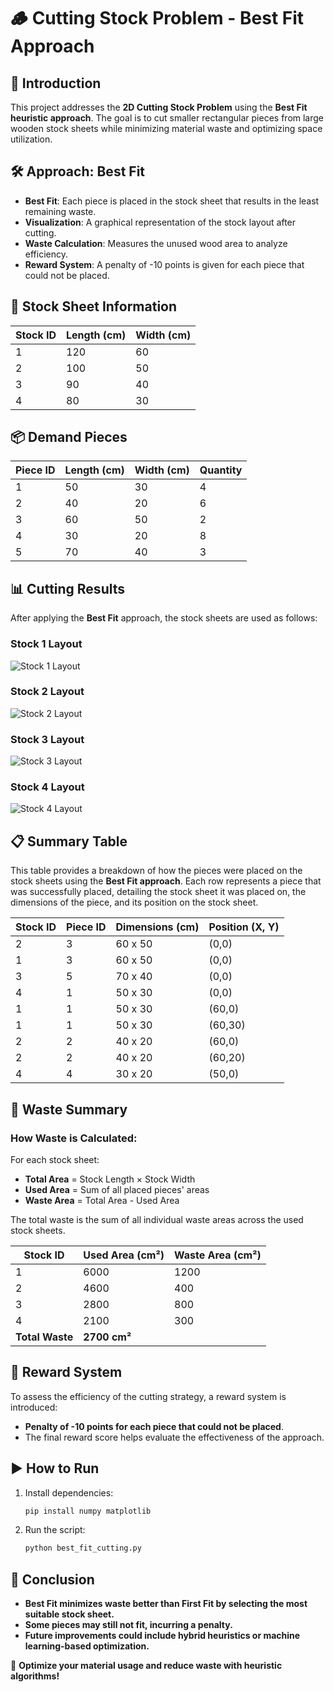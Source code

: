 # 🪵 Cutting Stock Problem - Best Fit Approach

## 📌 Introduction

This project addresses the **2D Cutting Stock Problem** using the **Best Fit heuristic approach**. The goal is to cut smaller rectangular pieces from large wooden stock sheets while minimizing material waste and optimizing space utilization.

## 🛠️ Approach: Best Fit

- **Best Fit**: Each piece is placed in the stock sheet that results in the least remaining waste.
- **Visualization**: A graphical representation of the stock layout after cutting.
- **Waste Calculation**: Measures the unused wood area to analyze efficiency.
- **Reward System**: A penalty of -10 points is given for each piece that could not be placed.

## 📏 Stock Sheet Information

| Stock ID | Length (cm) | Width (cm) |
| -------- | ----------- | ---------- |
| 1        | 120         | 60         |
| 2        | 100         | 50         |
| 3        | 90          | 40         |
| 4        | 80          | 30         |

## 📦 Demand Pieces

| Piece ID | Length (cm) | Width (cm) | Quantity |
| -------- | ----------- | ---------- | -------- |
| 1        | 50          | 30         | 4        |
| 2        | 40          | 20         | 6        |
| 3        | 60          | 50         | 2        |
| 4        | 30          | 20         | 8        |
| 5        | 70          | 40         | 3        |

## 📊 Cutting Results

After applying the **Best Fit** approach, the stock sheets are used as follows:

### Stock 1 Layout

![Stock 1 Layout](Figures/Stock1.png)

### Stock 2 Layout

![Stock 2 Layout](Figures/Stock2.png)

### Stock 3 Layout

![Stock 3 Layout](Figures/Stock3.png)

### Stock 4 Layout

![Stock 4 Layout](Figures/Stock4.png)

## 📋 Summary Table

This table provides a breakdown of how the pieces were placed on the stock sheets using the **Best Fit approach**. Each row represents a piece that was successfully placed, detailing the stock sheet it was placed on, the dimensions of the piece, and its position on the stock sheet.

| Stock ID | Piece ID | Dimensions (cm) | Position (X, Y) |
| -------- | -------- | --------------- | --------------- |
| 2        | 3        | 60 x 50         | (0,0)           |
| 1        | 3        | 60 x 50         | (0,0)           |
| 3        | 5        | 70 x 40         | (0,0)           |
| 4        | 1        | 50 x 30         | (0,0)           |
| 1        | 1        | 50 x 30         | (60,0)          |
| 1        | 1        | 50 x 30         | (60,30)         |
| 2        | 2        | 40 x 20         | (60,0)          |
| 2        | 2        | 40 x 20         | (60,20)         |
| 4        | 4        | 30 x 20         | (50,0)          |

## 🚮 Waste Summary

### How Waste is Calculated:
For each stock sheet:
- **Total Area** = Stock Length × Stock Width
- **Used Area** = Sum of all placed pieces' areas
- **Waste Area** = Total Area - Used Area

The total waste is the sum of all individual waste areas across the used stock sheets.

| Stock ID | Used Area (cm²) | Waste Area (cm²) |
| -------- | --------------- | ---------------- |
| 1        | 6000            | 1200             |
| 2        | 4600            | 400              |
| 3        | 2800            | 800              |
| 4        | 2100            | 300              |
| **Total Waste** | **2700 cm²** |                  |

## 🎯 Reward System

To assess the efficiency of the cutting strategy, a reward system is introduced:
- **Penalty of -10 points for each piece that could not be placed**.
- The final reward score helps evaluate the effectiveness of the approach.

## ▶️ How to Run

1. Install dependencies:
   ```bash
   pip install numpy matplotlib
   ```
2. Run the script:
   ```bash
   python best_fit_cutting.py
   ```

## 📌 Conclusion

- **Best Fit minimizes waste better than First Fit by selecting the most suitable stock sheet.**
- **Some pieces may still not fit, incurring a penalty.**
- **Future improvements could include hybrid heuristics or machine learning-based optimization.**

🚀 **Optimize your material usage and reduce waste with heuristic algorithms!**

